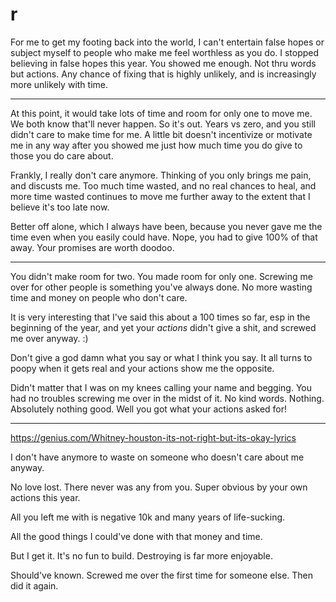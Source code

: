 # r

For me to get my footing back into the world, I can't entertain false hopes or subject myself to people who make me feel worthless as you do. I stopped believing in false hopes this year. You showed me enough. Not thru words but actions. Any chance of fixing that is highly unlikely, and is increasingly more unlikely with time. 

---

At this point, it would take lots of time and room for only one to move me. We both know that'll never happen. So it's out. Years vs zero, and you still didn't care to make time for me. A little bit doesn't incentivize or motivate me in any way after you showed me just how much time you do give to those you do care about.

Frankly, I really don't care anymore. Thinking of you only brings me pain, and discusts me. Too much time wasted, and no real chances to heal, and more time wasted continues to move me further away to the extent that I believe it's too late now.

Better off alone, which I always have been, because you never gave me the time even when you easily could have. Nope, you had to give 100% of that away. Your promises are worth doodoo.

---

You didn't make room for two. You made room for only one. Screwing me over for other people is something you've always done. No more wasting time and money on people who don't care.

It is very interesting that I've said this about a 100 times so far, esp in the beginning of the year, and yet your _actions_ didn't give a shit, and screwed me over anyway. :)

Don't give a god damn what you say or what I think you say. It all turns to poopy when it gets real and your actions show me the opposite.

Didn't matter that I was on my knees calling your name and begging. You had no troubles screwing me over in the midst of it. No kind words. Nothing. Absolutely nothing good. Well you got what your actions asked for!

---

https://genius.com/Whitney-houston-its-not-right-but-its-okay-lyrics

I don't have anymore to waste on someone who doesn't care about me anyway.

No love lost. There never was any from you. Super obvious by your own actions this year.

All you left me with is negative 10k and many years of life-sucking.

All the good things I could've done with that money and time. 

But I get it. It's no fun to build. Destroying is far more enjoyable.

Should've known. Screwed me over the first time for someone else. Then did it again.
